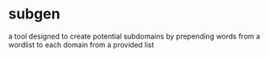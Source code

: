 # subgen
a tool designed to create potential subdomains by prepending words from a wordlist to each domain from a provided list
